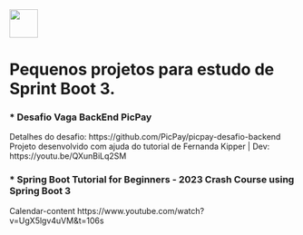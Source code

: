<img width="50" height="50" loading="lazy" src="https://cdn.jsdelivr.net/gh/devicons/devicon/icons/spring/spring-original.svg" />  

<h1>Pequenos projetos para estudo de Sprint Boot 3.  </h1>


<h3>* Desafio Vaga BackEnd PicPay</h3> Detalhes do desafio: https://github.com/PicPay/picpay-desafio-backend </br> Projeto desenvolvido com ajuda do tutorial de Fernanda Kipper | Dev: https://youtu.be/QXunBiLq2SM
<h3>* Spring Boot Tutorial for Beginners - 2023 Crash Course using Spring Boot 3</h3>
Calendar-content https://www.youtube.com/watch?v=UgX5lgv4uVM&t=106s 

 


